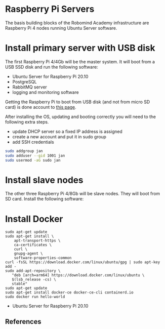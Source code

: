 # Raspberry Pi Servers

The basis building blocks of the Robomind Academy infrastructure are 
Raspberry Pi 4 nodes running Ubuntu Server software.

# Install primary server with USB disk

The first Raspberry Pi 4/4Gb will be the master system. It will boot from a USB SSD disk and run the following software:

* Ubuntu Server for Raspberry Pi 20.10
* PostgreSQL
* RabbitMQ server
* logging and monitoring software

Getting the Raspberry Pi to boot from  USB disk (and not from micro SD card) is done account to
[this page](https://www.instructables.com/Raspberry-Pi-4-USB-Boot-No-SD-Card/).

After installing the OS, updating and booting correctly  you will need to the following extra steps.

* update DHCP server so a fixed IP address is assigned
* create a new account and put it in sudo group
* add SSH credentials

```bash
sudo addgroup jan
sudo adduser --gid 1001 jan
sudo usermod -aG sudo jan
```

# Install slave nodes

The other three Raspberry Pi 4/8Gb will be slave nodes. They will boot from SD card. 
Install the following software:

# Install Docker

```script
sudo apt-get update
sudo apt-get install \
    apt-transport-https \
    ca-certificates \
    curl \
    gnupg-agent \
    software-properties-common
curl -fsSL https://download.docker.com/linux/ubuntu/gpg | sudo apt-key add -
sudo add-apt-repository \
   "deb [arch=arm64] https://download.docker.com/linux/ubuntu \
   $(lsb_release -cs) \
   stable"
sudo apt-get update
sudo apt-get install docker-ce docker-ce-cli containerd.io
sudo docker run hello-world
```

* Ubuntu Server for Raspberry Pi 20.10
## References

